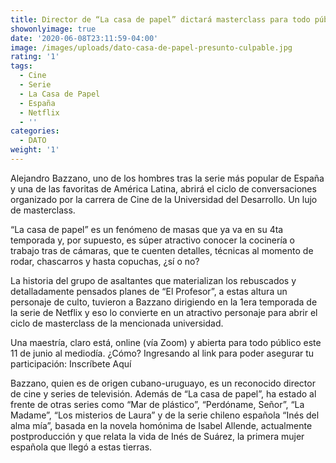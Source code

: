 ```yaml
---
title: Director de “La casa de papel” dictará masterclass para todo público
showonlyimage: true
date: '2020-06-08T23:11:59-04:00'
image: /images/uploads/dato-casa-de-papel-presunto-culpable.jpg
rating: '1'
tags:
  - Cine
  - Serie
  - La Casa de Papel
  - España
  - Netflix
  - ''
categories:
  - DATO
weight: '1'
---
```

Alejandro Bazzano, uno de los hombres tras la serie más popular de España y una de las favoritas de América Latina, abrirá el ciclo de conversaciones organizado por la carrera de Cine de la Universidad del Desarrollo. Un lujo de masterclass.

<!--more-->

“La casa de papel” es un fenómeno de masas que ya va en su 4ta temporada y, por supuesto, es súper atractivo conocer la cocinería o trabajo tras de cámaras, que te cuenten detalles, técnicas al momento de rodar, chascarros y hasta copuchas, ¿sí o no?



La historia del grupo de asaltantes que materializan los rebuscados y detalladamente pensados planes de “El Profesor”, a estas altura un personaje de culto, tuvieron a Bazzano dirigiendo en la 1era temporada de la serie de Netflix y eso lo convierte en un atractivo personaje para abrir el ciclo de masterclass de la mencionada universidad.



Una maestría, claro está, online (vía Zoom) y abierta para todo público este 11 de junio al mediodía. ¿Cómo? Ingresando al link para poder asegurar tu participación: Inscríbete Aquí

 

Bazzano, quien es de origen cubano-uruguayo, es un reconocido director de cine y series de televisión. Además de “La casa de papel”, ha estado al frente de otras series como “Mar de plástico”, “Perdóname, Señor”, “La Madame”, “Los misterios de Laura” y de la serie chileno española “Inés del alma mía”, basada en la novela homónima de Isabel Allende, actualmente postproducción y que relata la vida de Inés de Suárez, la primera mujer española que llegó a estas tierras.
